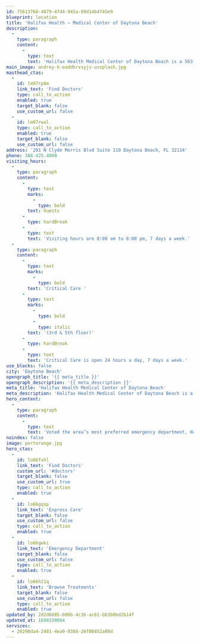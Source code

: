 ```yaml
---
id: 75613768-4079-47d4-945a-89d14b4745e9
blueprint: location
title: 'Halifax Health – Medical Center of Daytona Beach'
description:
  -
    type: paragraph
    content:
      -
        type: text
        text: 'Halifax Health Medical Center of Daytona Beach is a 563-bed hospital. All major medical and surgical services are available. The 24-hours emergency department (ED) includes the area’s only Level II Trauma Center.'
main_image: andrey-k-oaddhrvsyjs-unsplash.jpg
masthead_ctas:
  -
    id: lm97rp8m
    link_text: 'Find Doctors'
    type: call_to_action
    enabled: true
    target_blank: false
    use_custom_url: false
  -
    id: lm97rwal
    type: call_to_action
    enabled: true
    target_blank: false
    use_custom_url: false
address: '201 N Clyde Morris Blvd Suite 110 Daytona Beach, FL 32114'
phone: 386.425.4000
visiting_hours:
  -
    type: paragraph
    content:
      -
        type: text
        marks:
          -
            type: bold
        text: Guests
      -
        type: hardBreak
      -
        type: text
        text: 'Visiting hours are 8:00 am to 8:00 pm, 7 days a week.'
  -
    type: paragraph
    content:
      -
        type: text
        marks:
          -
            type: bold
        text: 'Critical Care '
      -
        type: text
        marks:
          -
            type: bold
          -
            type: italic
        text: '(3rd & 5th floor)'
      -
        type: hardBreak
      -
        type: text
        text: 'Critical Care is open 24 hours a day, 7 days a week.'
use_blocks: false
city: 'Daytona Beach'
opengraph_title: '{{ meta_title }}'
opengraph_description: '{{ meta_description }}'
meta_title: 'Halifax Health Medical Center of Daytona Beach'
meta_description: 'Halifax Health Medical Center of Daytona Beach is a 563-bed hospital. All major medical and surgical services are available.'
hero_content:
  -
    type: paragraph
    content:
      -
        type: text
        text: 'Voted the area’s most preferred emergency department, Halifax Health – Medical Center of Port Orange is open 24 hours a day, seven days a week, providing a seamless care transition with access to over 500 physicians and 56 specialties to meet all of your healthcare needs.'
noindex: false
image: portorange.jpg
hero_ctas:
  -
    id: lo66fxhl
    link_text: 'Find Doctors'
    custom_url: '#doctors'
    target_blank: false
    use_custom_url: true
    type: call_to_action
    enabled: true
  -
    id: lo66gqsp
    link_text: 'Express Care'
    target_blank: false
    use_custom_url: false
    type: call_to_action
    enabled: true
  -
    id: lo66gwki
    link_text: 'Emergency Department'
    target_blank: false
    use_custom_url: false
    type: call_to_action
    enabled: true
  -
    id: lo66h21q
    link_text: 'Browse Treatments'
    target_blank: false
    use_custom_url: false
    type: call_to_action
    enabled: true
updated_by: 2d2d6685-b06b-4c36-ac61-bb3b0bd2b14f
updated_at: 1698330864
services:
  - 20290da4-2481-4ea9-9388-26f08452a89d
---
```


